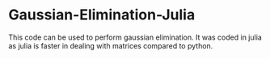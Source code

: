 # Gaussian-Elimination-Julia
This code can be used to perform gaussian elimination. It was coded in julia as julia is faster in dealing with matrices compared to python.
